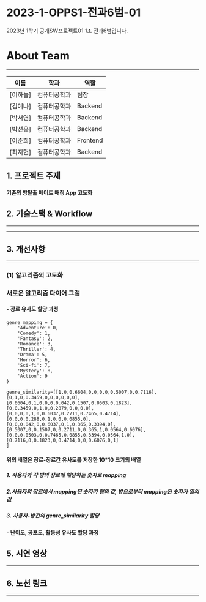 # 2023-1-OPPS1-전과6범-01
2023년 1학기 공개SW프로젝트01 1조 전과6범입니다. 
# __About Team__
***
|이름|학과|역할|
|----|---|---|
|[이하늘]|컴퓨터공학과|팀장|
|[김예나]|컴퓨터공학과|Backend|
|[박서연]|컴퓨터공학과|Backend|
|[박선유]|컴퓨터공학과|Backend|
|[이준희]|컴퓨터공학과|Frontend|
|[최지현]|컴퓨터공학과|Backend|

## __1. 프로젝트 주제__
<div>
<h4> 기존의 방탈출 메이트 매칭 App 고도화 
</div>

## __2. 기술스택 & Workflow__
***

***
## __3. 개선사항__
***
### (1) 알고리즘의 고도화
### __새로운 알고리즘 다이어 그램__

#### - __장르 유사도 할당 과정__
<pre><code>genre_mapping = {
    'Adventure': 0,
    'Comedy': 1,
    'Fantasy': 2,
    'Romance': 3,
    'Thriller': 4,
    'Drama': 5,
    'Horror': 6,
    'Sci-fi': 7,
    'Mystery': 8,
    'Action': 9
}

genre_similarity=[[1,0,0.6604,0,0,0,0,0.5007,0,0.7116],
[0,1,0,0.3459,0,0,0,0,0,0],
[0.6604,0,1,0,0,0,0.042,0.1507,0.0503,0.1823],
[0,0.3459,0,1,0,0.2879,0,0,0,0],
[0,0,0,0,1,0,0.6037,0.2711,0.7465,0.4714],
[0,0,0,0.288,0,1,0,0,0.0855,0],
[0,0,0.042,0,0.6037,0,1,0.365,0.3394,0],
[0.5007,0,0.1507,0,0.2711,0,0.365,1,0.0564,0.6076],
[0,0,0.0503,0,0.7465,0.0855,0.3394,0.0564,1,0],
[0.7116,0,0.1823,0,0.4714,0,0,0.6076,0,1]
]</code></pre>
#### __위의 배열은 장르-장르간 유사도를 저장한 10*10 크기의 배열__
##### 1. 사용자와 각 방의 장르에 해당하는 숫자로 mapping
##### 2.사용자의 장르에서 mapping된 숫자가 행의 값, 방으로부터 mapping된 숫자가 열의 값

##### 3. 사용자-방간의 genre_similarity 할당



#### - __난이도, 공포도, 활동성 유사도 할당 과정__

## __5. 시연 영상__
***

## __6. 노션 링크__
***

